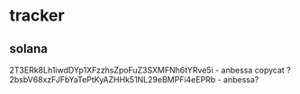 # tracker

## solana

2T3ERk8Lh1iwdDYp1XFzzhsZpoFuZ3SXMFNh6tYRve5i - anbessa copycat ?
2bsbV68xzFJFbYaTePtKyAZHHk51NL29eBMPFi4eEPRb - anbessa?
